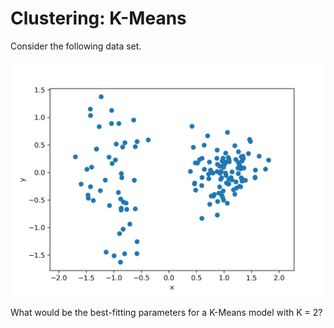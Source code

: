 # Clustering: K-Means

Consider the following data set.

![Two Gaussian clusters](gaussian_clusters.png)

What would be the best-fitting parameters for a K-Means model with K = 2?
